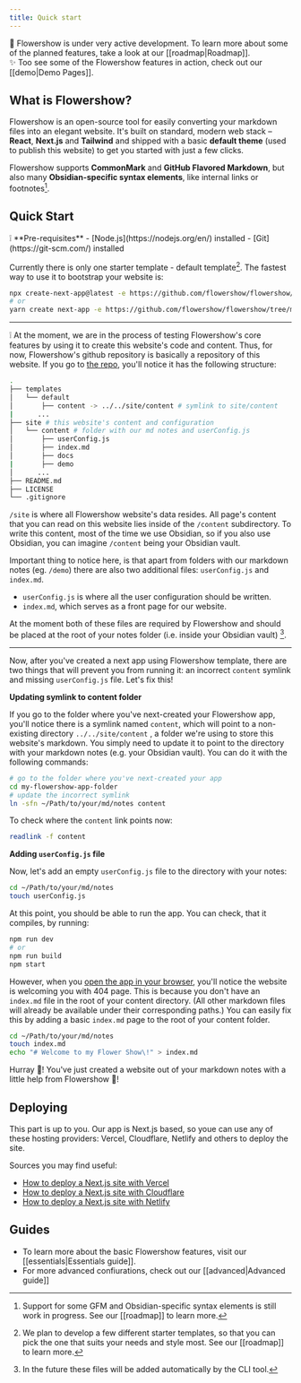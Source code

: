 ```yaml
---
title: Quick start
---
```


<div className="border-2 border-slate-400 rounded-md px-4 mb-2">
🚧 Flowershow is under very active development. To learn more about some of the planned features, take a look at our <span>[[roadmap|Roadmap]]</span>.
</div>

<div className="border-2 border-slate-400 rounded-md px-4">
✨ Too see some of the Flowershow features in action, check out our <span>[[demo|Demo Pages]]</span>.
</div>

## What is Flowershow?
Flowershow is an open-source tool for easily converting your markdown files into an elegant website. It's built on standard, modern web stack – **React**, **Next.js** and **Tailwind** and shipped with a basic **default theme** (used to publish this website) to get you started with just a few clicks. 

Flowershow supports **CommonMark** and **GitHub Flavored Markdown**, but also many **Obsidian-specific syntax elements**, like internal links or footnotes[^1].
[^1]: Support for some GFM and Obsidian-specific syntax elements is still work in progress. See our [[roadmap]] to learn more.

## Quick Start

<div className="border-2 border-slate-400 rounded-md px-4 pb-3 mb-3">
❕ **Pre-requisites**
- [Node.js](https://nodejs.org/en/) installed
- [Git](https://git-scm.com/) installed
</div>

Currently there is only one starter template - default template[^2]. The fastest way to use it to bootstrap your website is:
[^2]: We plan to develop a few different starter templates, so that you can pick the one that suits your needs and style most. See our [[roadmap]] to learn more.

```bash
npx create-next-app@latest -e https://github.com/flowershow/flowershow/tree/main/templates/default
# or
yarn create next-app -e https://github.com/flowershow/flowershow/tree/main/templates/default
```

---

❕ At the moment, we are in the process of testing Flowershow's core features by using it to create this website's code and content. Thus, for now, Flowershow's github repository is basically a repository of this website. If you go to [the repo](https://github.com/flowershow/flowershow), you'll notice it has the following structure:

```bash
.
├── templates
│   └── default
│       ├── content -> ../../site/content # symlink to site/content
|      ...
├── site # this website's content and configuration
│   └── content # folder with our md notes and userConfig.js
│       ├── userConfig.js
│       ├── index.md
│       ├── docs
|       ├── demo
│      ...
├── README.md
├── LICENSE
└── .gitignore
```

`/site` is where all Flowershow website's data resides. All page's content that you can read on this website lies inside of the `/content` subdirectory. To write this content, most of the time we use Obsidian, so if you also use Obsidian, you can imagine `/content` being your Obsidian vault.

Important thing to notice here, is that apart from folders with our markdown notes (eg. `/demo`) there are also two additional files: `userConfig.js` and `index.md`.

- `userConfig.js` is where all the user configuration should be written. 
- `index.md`, which serves as a front page for our website.

At the moment both of these files are required by Flowershow and should be placed at the root of your notes folder (i.e. inside your Obsidian vault) [^3].
[^3]: In the future these files will be added automatically by the CLI tool.

---

Now, after you've created a next app using Flowershow template, there are two things that will prevent you from running it: an incorrect `content` symlink and missing `userConfig.js` file. Let's fix this!

**Updating symlink to content folder**

If you go to the folder where you've next-created your Flowershow app, you'll notice there is a symlink named `content`, which will point to a non-existing directory `../../site/content` , a folder we're using to store this website's markdown. You simply need to update it to point to the directory with your markdown notes (e.g. your Obsidian vault). You can do it with the following commands:

```bash
# go to the folder where you've next-created your app
cd my-flowershow-app-folder
# update the incorrect symlink
ln -sfn ~/Path/to/your/md/notes content
```

To check where the `content` link points now:

```bash
readlink -f content
```

**Adding `userConfig.js` file**

Now, let's add an empty `userConfig.js` file to the directory with your notes:

```bash
cd ~/Path/to/your/md/notes
touch userConfig.js
```

At this point, you should be able to run the app. You can check, that it compiles, by running:

```bash
npm run dev
# or 
npm run build
npm start
```

However, when you [open the app in your browser](http://localhost:3000/), you'll notice the website is welcoming you with 404 page. This is because you don't have an `index.md` file in the root of your content directory. (All other markdown files will already be available under their corresponding paths.) You can easily fix this by adding a basic `index.md` page to the root of your content folder.

```bash
cd ~/Path/to/your/md/notes
touch index.md
echo "# Welcome to my Flower Show\!" > index.md
```

Hurray 🎊! You've just created a website out of your markdown notes with a little help from Flowershow 🌷!

## Deploying

This part is up to you. Our app is Next.js based, so youe can use any of these hosting providers: Vercel, Cloudflare, Netlify and others to deploy the site.

Sources you may find useful:
- [How to deploy a Next.js site with Vercel](https://vercel.com/guides/deploying-nextjs-with-vercel)
- [How to deploy a Next.js site with Cloudflare](https://developers.cloudflare.com/pages/framework-guides/deploy-a-nextjs-site/)
- [How to deploy a Next.js site with Netlify](https://www.netlify.com/blog/2020/11/30/how-to-deploy-next.js-sites-to-netlify/)

## Guides
* To learn more about the basic Flowershow features, visit our [[essentials|Essentials guide]].
* For more advanced confiurations, check out our [[advanced|Advanced guide]]
